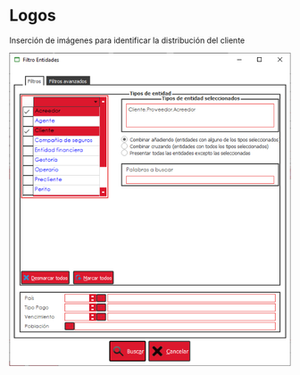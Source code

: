 # Logos

Inserción de imágenes para identificar la distribución del cliente

![](../../../.gitbook/assets/image%20%28377%29.png)

